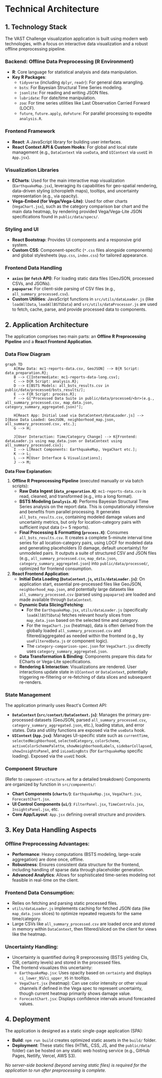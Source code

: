 # Technical Architecture

## 1. Technology Stack

The VAST Challenge visualization application is built using modern web technologies, with a focus on interactive data visualization and a robust offline preprocessing pipeline.

### Backend: Offline Data Preprocessing (R Environment)
- **R**: Core language for statistical analysis and data manipulation.
- **Key R Packages**:
    - `tidyverse` (including `dplyr`, `readr`): For general data wrangling.
    - `bsts`: For Bayesian Structural Time Series modeling.
    - `jsonlite`: For reading and writing JSON files.
    - `lubridate`: For date/time manipulation.
    - `zoo`: For time series utilities like Last Observation Carried Forward (LOCF).
    - `future`, `future.apply`, `doFuture`: For parallel processing to expedite `analysis.R`.

### Frontend Framework
- **React**: A JavaScript library for building user interfaces.
- **React Context API & Custom Hooks**: For global and local state management (e.g., `DataContext` via `useData`, and `UIContext` via `useUI` in `App.jsx`).

### Visualization Libraries
- **ECharts**: Used for the main interactive map visualization (`EarthquakeMap.jsx`), leveraging its capabilities for geo-spatial rendering, data-driven styling (choropleth maps), tooltips, and uncertainty representation (e.g., via opacity).
- **Vega-Embed (for Vega/Vega-Lite)**: Used for other charts (`VegaChart.jsx`), such as the category comparison bar chart and the main data heatmap, by rendering provided Vega/Vega-Lite JSON specifications found in `public/data/specs/`.

### Styling and UI
- **React Bootstrap**: Provides UI components and a responsive grid system.
- **Custom CSS**: Component-specific (`*.css` files alongside components) and global stylesheets (`App.css`, `index.css`) for tailored appearance.

### Frontend Data Handling
- **`axios` (or `fetch` API)**: For loading static data files (GeoJSON, processed CSVs, and JSONs).
- **`papaparse`**: For client-side parsing of CSV files (e.g., `all_summary_processed.csv`).
- **Custom Utilities**: JavaScript functions in `src/utils/dataLoader.js` (like `loadAllData`, `loadAllBSTSData`) and `src/utils/dataProcessor.js` are used to fetch, cache, parse, and provide processed data to components.

## 2. Application Architecture

The application comprises two main parts: an **Offline R Preprocessing Pipeline** and a **React Frontend Application**.

### Data Flow Diagram

```mermaid
graph TD
    A[Raw Data: mc1-reports-data.csv, GeoJSON] --> B{R Script: data_preparation.R};
    B --> C[Intermediate: mc1-reports-data-long.csv];
    C --> D{R Script: analysis.R};
    D --> E[BSTS Models: all_bsts_results.csv in public/data/processed/bsts_results/];
    E --> F{R Script: process.R};
    F --> G["Processed Data Suite in public/data/processed/<br>(e.g., all_summary_processed.csv, map_data.json, category_summary_aggregated.json)"];
    
    H[React App: Initial Load via DataContext/dataLoader.js] --> I{Base Data Loaded: GeoJSON, neighborhood_map.json, all_summary_processed.csv, etc.};
    G --> H;
    
    J[User Interaction: Time/Category Change] --> K{Frontend: dataLoader.js using map_data.json or DataContext using all_summary_processed.csv};
    I --> L[React Components: EarthquakeMap, VegaChart etc.];
    K --> L;
    L --> M[User Interface & Visualizations];
    J --> M;
```

**Data Flow Explanation:**

1.  **Offline R Preprocessing Pipeline** (executed manually or via batch scripts):
    *   **Raw Data Ingest (`data_preparation.R`)**: `mc1-reports-data.csv` is read, cleaned, and transformed (e.g., into a long format).
    *   **BSTS Modeling (`analysis.R`)**: Performs Bayesian Structural Time Series analysis on the report data. This is computationally intensive and benefits from parallel processing. It generates `all_bsts_results.csv`, containing modeled damage values and uncertainty metrics, but only for location-category pairs with sufficient input data (>= 5 reports).
    *   **Final Processing & Formatting (`process.R`)**: Consumes `all_bsts_results.csv`. It creates a complete 5-minute interval time series for all location-category pairs, using LOCF for modeled data and generating placeholders (0 damage, default uncertainty) for unmodeled pairs. It outputs a suite of structured CSV and JSON files (e.g., `all_summary_processed.csv`, `map_data.json`, `category_summary_aggregated.json`) into `public/data/processed/`, optimized for frontend consumption.
2.  **React Frontend Application**:
    *   **Initial Data Loading (`DataContext.js`, `utils/dataLoader.js`)**: On application start, essential pre-processed files like GeoJSON, `neighborhood_map.json`, and potentially large datasets like `all_summary_processed.csv` (parsed using `papaparse`) are loaded and made available through `DataContext`.
    *   **Dynamic Data Slicing/Fetching**: 
        *   For the `EarthquakeMap.jsx`, `utils/dataLoader.js` (specifically `loadAllBSTSData`) fetches relevant hourly slices from `map_data.json` based on the selected time and category.
        *   For the `VegaChart.jsx` (heatmap), data is often derived from the globally loaded `all_summary_processed.csv` and filtered/aggregated as needed within the frontend (e.g., by `useFilteredData.js` or component logic).
        *   The `category-comparison-spec.json` for `VegaChart.jsx` directly uses `category_summary_aggregated.json`.
    *   **Data Transformation & Binding**: Components prepare this data for ECharts or Vega-Lite specifications.
    *   **Rendering & Interaction**: Visualizations are rendered. User interactions update state in `UIContext` or `DataContext`, potentially triggering re-filtering or re-fetching of data slices and subsequent re-renders.

### State Management

The application primarily uses React's Context API:

- **`DataContext` (`src/context/DataContext.js`)**: Manages the primary pre-processed datasets (GeoJSON, parsed `all_summary_processed.csv`, `category_summary_aggregated.json`, etc.), loading status, and error states. Data and utility functions are exposed via the `useData` hook.
- **`UIContext` (`App.jsx`)**: Manages UI-specific state such as `currentTime`, `selectedNeighborhood`, `selectedCategory`, `colorScheme`, `activeColorSchemePalette`, `showNeighborhoodLabels`, `sidebarCollapsed`, `showInsightsPanel`, and `isLoadingBsts` (for `EarthquakeMap` specific loading). Exposed via the `useUI` hook.

### Component Structure

(Refer to `component-structure.md` for a detailed breakdown)
Components are organized by function in `src/components/`:
- **Chart Components (`charts/`)**: `EarthquakeMap.jsx`, `VegaChart.jsx`, `ForecastChart.jsx`.
- **UI Control Components (`ui/`)**: `FilterPanel.jsx`, `TimeControls.jsx`, `InsightsPanel.jsx`, etc.
- **Core App/Layout**: `App.jsx` defining overall structure and providers.

## 3. Key Data Handling Aspects

### Offline Preprocessing Advantages:
-   **Performance**: Heavy computations (BSTS modeling, large-scale aggregation) are done once, offline.
-   **Robustness**: Ensures consistent data structure for the frontend, including handling of sparse data through placeholder generation.
-   **Advanced Analytics**: Allows for sophisticated time-series modeling not feasible in real-time on the client.

### Frontend Data Consumption:
-   Relies on fetching and parsing static processed files.
-   `utils/dataLoader.js` implements caching for fetched JSON data (like `map_data.json` slices) to optimize repeated requests for the same time/category.
-   Large CSVs like `all_summary_processed.csv` are loaded once and stored in memory within `DataContext`, then filtered/sliced on the client for views like the heatmap.

### Uncertainty Handling:
-   Uncertainty is quantified during R preprocessing (BSTS yielding CIs, CIR, certainty levels) and stored in the processed files.
-   The frontend visualizes this uncertainty:
    *   `EarthquakeMap.jsx`: Uses opacity based on `certainty` and displays `ci_lower_95`/`ci_upper_95` in tooltips.
    *   `VegaChart.jsx` (heatmap): Can use color intensity or other visual channels if defined in the Vega spec to represent uncertainty, though current heatmap primarily shows damage value.
    *   `ForecastChart.jsx`: Displays confidence intervals around forecasted values.

## 4. Deployment

The application is designed as a static single-page application (SPA):
-   **Build**: `npm run build` creates optimized static assets in the `build/` folder.
-   **Deployment**: These static files (HTML, CSS, JS, and the `public/data/` folder) can be hosted on any static web hosting service (e.g., GitHub Pages, Netlify, Vercel, AWS S3).

*No server-side backend (beyond serving static files) is required for the application to run after preprocessing is complete.* 